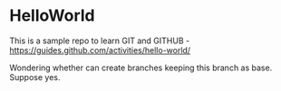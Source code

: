 # HelloWorld
This is a sample repo to learn GIT and GITHUB - https://guides.github.com/activities/hello-world/

Wondering whether can create branches keeping this branch as base. Suppose yes.
